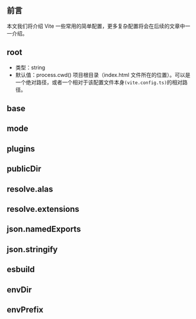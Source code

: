 ## 前言
本文我们将介绍 Vite 一些常用的简单配置，更多复杂配置将会在后续的文章中一一介绍。

## root
- 类型：string
- 默认值：process.cwd()
项目根目录（index.html 文件所在的位置）。可以是一个绝对路径，或者一个相对于该配置文件本身`(vite.config.ts)`的相对路径。

## base

## mode

## plugins

## publicDir

## resolve.alas

## resolve.extensions

## json.namedExports

## json.stringify

## esbuild

## envDir

## envPrefix